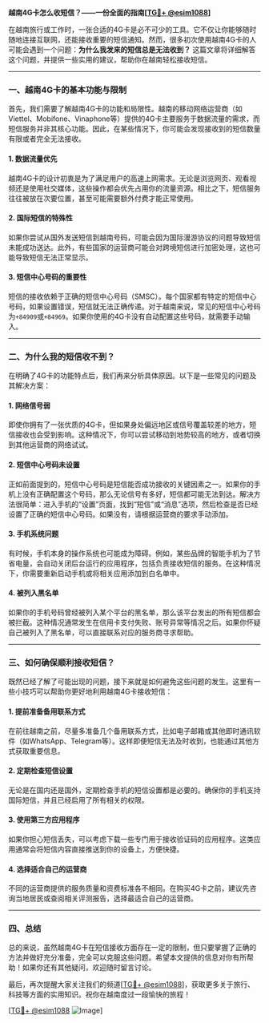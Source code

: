 **越南4G卡怎么收短信？——一份全面的指南[[TG💪+ @esim1088](https://t.me/s/esim1088)]**

在越南旅行或工作时，一张合适的4G卡是必不可少的工具。它不仅让你能够随时随地连接互联网，还能接收重要的短信通知。然而，很多初次使用越南4G卡的人可能会遇到一个问题：**为什么我发来的短信总是无法收到？** 这篇文章将详细解答这个问题，并提供一些实用的建议，帮助你在越南轻松接收短信。

---

### 一、越南4G卡的基本功能与限制

首先，我们需要了解越南4G卡的功能和局限性。越南的移动网络运营商（如Viettel、Mobifone、Vinaphone等）提供的4G卡主要服务于数据流量的需求，而短信服务并非其核心功能。因此，在某些情况下，你可能会发现接收到的短信数量有限或者完全无法接收。

#### 1. 数据流量优先
越南4G卡的设计初衷是为了满足用户的高速上网需求。无论是浏览网页、观看视频还是使用社交媒体，这些操作都会优先占用你的流量资源。相比之下，短信服务往往被放在次要位置，甚至可能需要额外付费才能正常使用。

#### 2. 国际短信的特殊性
如果你尝试从国外发送短信到越南号码，可能会因为国际漫游协议的问题导致短信未能成功送达。此外，有些国家的运营商可能会对跨境短信进行加密处理，这也可能导致短信无法正常显示。

#### 3. 短信中心号码的重要性
短信的接收依赖于正确的短信中心号码（SMSC）。每个国家都有特定的短信中心号码，如果设置错误，短信就无法正确传递。对于越南来说，常见的短信中心号码为`+84909`或`+84969`。如果你使用的4G卡没有自动配置这些号码，就需要手动输入。

---

### 二、为什么我的短信收不到？

在明确了4G卡的功能特点后，我们再来分析具体原因。以下是一些常见的问题及其解决方案：

#### 1. 网络信号弱
即使你拥有了一张优质的4G卡，但如果身处偏远地区或信号覆盖较差的地方，短信接收也会受到影响。这种情况下，你可以尝试移动到地势较高的地方，或者切换到其他运营商的网络试试。

#### 2. 短信中心号码未设置
正如前面提到的，短信中心号码是短信能否成功接收的关键因素之一。如果你的手机上没有正确配置这个号码，那么无论信号有多好，短信都可能无法到达。解决方法很简单：进入手机的“设置”页面，找到“短信”或“消息”选项，然后检查是否已经设置了正确的短信中心号码。如果没有，请根据运营商的要求手动添加。

#### 3. 手机系统问题
有时候，手机本身的操作系统也可能成为障碍。例如，某些品牌的智能手机为了节省电量，会自动关闭后台运行的应用程序，包括负责接收短信的服务。在这种情况下，你需要重新启动手机或将相关应用添加到白名单中。

#### 4. 被列入黑名单
如果你的手机号码曾经被列入某个平台的黑名单，那么该平台发出的所有短信都会被拦截。这种情况通常发生在信用卡支付失败、账号异常等情况之后。如果你怀疑自己被列入了黑名单，可以直接联系对应的服务商寻求帮助。

---

### 三、如何确保顺利接收短信？

既然已经了解了可能出现的问题，接下来就是如何避免这些问题的发生。这里有一些小技巧可以帮助你更好地利用越南4G卡接收短信：

#### 1. 提前准备备用联系方式
在前往越南之前，尽量多准备几个备用联系方式，比如电子邮箱或其他即时通讯软件（如WhatsApp、Telegram等）。这样即便短信无法及时收到，也能通过其他方式获取重要信息。

#### 2. 定期检查短信设置
无论是在国内还是国外，定期检查手机的短信设置都是必要的。确保你的手机支持国际短信，并且已经启用了所有相关的权限。

#### 3. 使用第三方应用程序
如果你担心短信丢失，可以考虑下载一些专门用于接收验证码的应用程序。这类应用通常会将短信内容直接推送到你的设备上，方便快捷。

#### 4. 选择适合自己的运营商
不同的运营商提供的服务质量和资费标准各不相同。在购买4G卡之前，建议先咨询当地居民或查阅相关评测报告，选择最适合自己的运营商。

---

### 四、总结

总的来说，虽然越南4G卡在短信接收方面存在一定的限制，但只要掌握了正确的方法并做好充分准备，完全可以克服这些问题。希望本文提供的信息对你有所帮助！如果你还有其他疑问，欢迎随时留言讨论。

最后，再次提醒大家关注我们的频道[[TG💪+ @esim1088](https://t.me/s/esim1088)]，获取更多关于旅行、科技等方面的实用知识。祝你在越南度过一段愉快的旅程！

[[TG💪+ @esim1088](https://t.me/s/esim1088) ![Image](https://i.postimg.cc/4NQfJmqS/Snipaste-2025-05-13-00-14-12.png)]